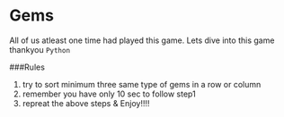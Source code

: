 # Gems

All of us atleast one time had played this game. Lets dive into this game thankyou `Python`

###Rules

1. try to sort minimum three same type of gems in a row or column 
2. remember you have only 10 sec to follow step1
3. repreat the above steps & Enjoy!!!!


